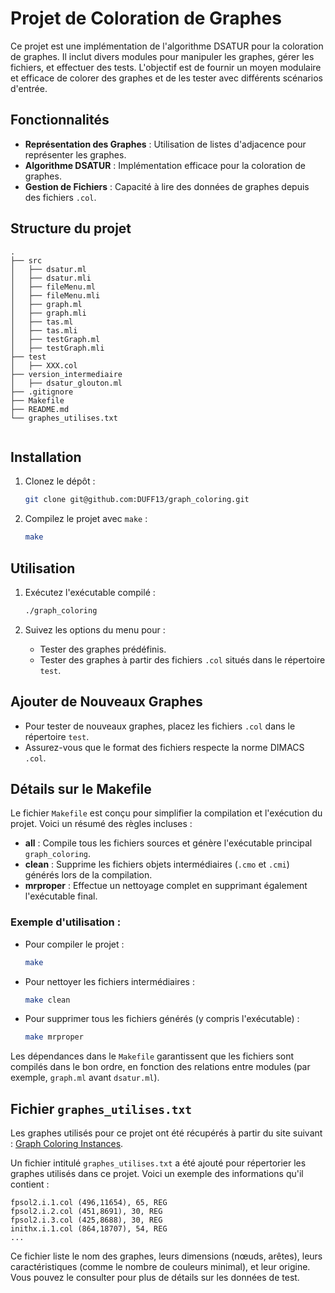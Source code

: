 # Projet de Coloration de Graphes

Ce projet est une implémentation de l'algorithme DSATUR pour la coloration de graphes. Il inclut divers modules pour manipuler les graphes, gérer les fichiers, et effectuer des tests. L'objectif est de fournir un moyen modulaire et efficace de colorer des graphes et de les tester avec différents scénarios d'entrée.

## Fonctionnalités

- **Représentation des Graphes** : Utilisation de listes d'adjacence pour représenter les graphes.
- **Algorithme DSATUR** : Implémentation efficace pour la coloration de graphes.
- **Gestion de Fichiers** : Capacité à lire des données de graphes depuis des fichiers `.col`.

## Structure du projet

```
.
├── src
│   ├── dsatur.ml
│   ├── dsatur.mli
│   ├── fileMenu.ml
│   ├── fileMenu.mli
│   ├── graph.ml
│   ├── graph.mli
│   ├── tas.ml
│   ├── tas.mli
│   ├── testGraph.ml
│   ├── testGraph.mli
├── test
│   ├── XXX.col
├── version_intermediaire
│   ├── dsatur_glouton.ml
├── .gitignore
├── Makefile
├── README.md
└── graphes_utilises.txt


```

 
## Installation

1. Clonez le dépôt :
   ```bash
   git clone git@github.com:DUFF13/graph_coloring.git
   ```

2. Compilez le projet avec `make` :
   ```bash
   make
   ```

## Utilisation

1. Exécutez l'exécutable compilé :
   ```bash
   ./graph_coloring
   ```

2. Suivez les options du menu pour :
   - Tester des graphes prédéfinis.
   - Tester des graphes à partir des fichiers `.col` situés dans le répertoire `test`.

## Ajouter de Nouveaux Graphes

- Pour tester de nouveaux graphes, placez les fichiers `.col` dans le répertoire `test`.
- Assurez-vous que le format des fichiers respecte la norme DIMACS `.col`.

## Détails sur le Makefile

Le fichier `Makefile` est conçu pour simplifier la compilation et l'exécution du projet. Voici un résumé des règles incluses :

- **all** : Compile tous les fichiers sources et génère l'exécutable principal `graph_coloring`.
- **clean** : Supprime les fichiers objets intermédiaires (`.cmo` et `.cmi`) générés lors de la compilation.
- **mrproper** : Effectue un nettoyage complet en supprimant également l'exécutable final.

### Exemple d'utilisation :

- Pour compiler le projet :
  ```bash
  make
  ```

- Pour nettoyer les fichiers intermédiaires :
  ```bash
  make clean
  ```

- Pour supprimer tous les fichiers générés (y compris l'exécutable) :
  ```bash
  make mrproper
  ```

Les dépendances dans le `Makefile` garantissent que les fichiers sont compilés dans le bon ordre, en fonction des relations entre modules (par exemple, `graph.ml` avant `dsatur.ml`).

## Fichier `graphes_utilises.txt`

Les graphes utilisés pour ce projet ont été récupérés à partir du site suivant : [Graph Coloring Instances](https://mat.tepper.cmu.edu/COLOR/instances.html#XXLAT%3ELAT%3C/A%3E%20(Caution:%203%20MB!)%3Cli%3E%3CA%20HREF=).

Un fichier intitulé `graphes_utilises.txt` a été ajouté pour répertorier les graphes utilisés dans ce projet. Voici un exemple des informations qu'il contient :

```
fpsol2.i.1.col (496,11654), 65, REG
fpsol2.i.2.col (451,8691), 30, REG
fpsol2.i.3.col (425,8688), 30, REG
inithx.i.1.col (864,18707), 54, REG
...
```

Ce fichier liste le nom des graphes, leurs dimensions (nœuds, arêtes), leurs caractéristiques (comme le nombre de couleurs minimal), et leur origine. Vous pouvez le consulter pour plus de détails sur les données de test.

